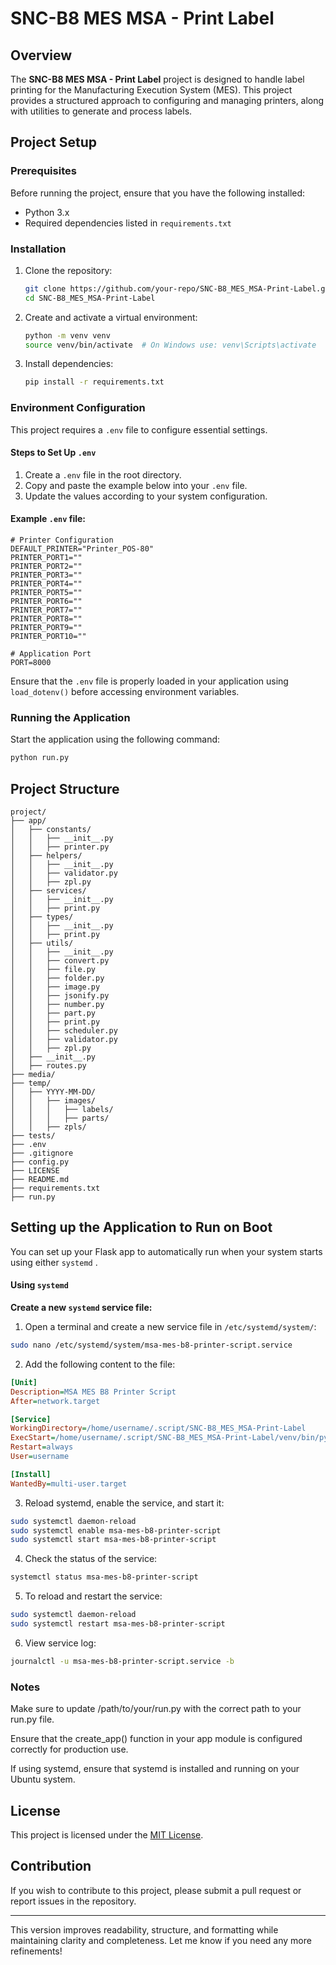 # SNC-B8 MES MSA - Print Label

## Overview

The **SNC-B8 MES MSA - Print Label** project is designed to handle label
printing for the Manufacturing Execution System (MES). This project provides a
structured approach to configuring and managing printers, along with utilities
to generate and process labels.

## Project Setup

### Prerequisites

Before running the project, ensure that you have the following installed:

- Python 3.x
- Required dependencies listed in `requirements.txt`

### Installation

1. Clone the repository:
   ```sh
   git clone https://github.com/your-repo/SNC-B8_MES_MSA-Print-Label.git
   cd SNC-B8_MES_MSA-Print-Label
   ```
2. Create and activate a virtual environment:
   ```sh
   python -m venv venv
   source venv/bin/activate  # On Windows use: venv\Scripts\activate
   ```
3. Install dependencies:
   ```sh
   pip install -r requirements.txt
   ```

### Environment Configuration

This project requires a `.env` file to configure essential settings.

#### Steps to Set Up `.env`

1. Create a `.env` file in the root directory.
2. Copy and paste the example below into your `.env` file.
3. Update the values according to your system configuration.

#### Example `.env` file:

```
# Printer Configuration
DEFAULT_PRINTER="Printer_POS-80"
PRINTER_PORT1=""
PRINTER_PORT2=""
PRINTER_PORT3=""
PRINTER_PORT4=""
PRINTER_PORT5=""
PRINTER_PORT6=""
PRINTER_PORT7=""
PRINTER_PORT8=""
PRINTER_PORT9=""
PRINTER_PORT10=""

# Application Port
PORT=8000
```

Ensure that the `.env` file is properly loaded in your application using
`load_dotenv()` before accessing environment variables.

### Running the Application

Start the application using the following command:

```sh
python run.py
```

## Project Structure

```
project/
├── app/
│   ├── constants/
│   │   ├── __init__.py
│   │   ├── printer.py
│   ├── helpers/
│   │   ├── __init__.py
│   │   ├── validator.py
│   │   ├── zpl.py
│   ├── services/
│   │   ├── __init__.py
│   │   ├── print.py
│   ├── types/
│   │   ├── __init__.py
│   │   ├── print.py
│   ├── utils/
│   │   ├── __init__.py
│   │   ├── convert.py
│   │   ├── file.py
│   │   ├── folder.py
│   │   ├── image.py
│   │   ├── jsonify.py
│   │   ├── number.py
│   │   ├── part.py
│   │   ├── print.py
│   │   ├── scheduler.py
│   │   ├── validator.py
│   │   ├── zpl.py
│   ├── __init__.py
│   ├── routes.py
├── media/
├── temp/
│   ├── YYYY-MM-DD/
│   │   ├── images/
│   │   │   ├── labels/
│   │   │   ├── parts/
│   │   ├── zpls/
├── tests/
├── .env
├── .gitignore
├── config.py
├── LICENSE
├── README.md
├── requirements.txt
├── run.py
```

## Setting up the Application to Run on Boot

You can set up your Flask app to automatically run when your system starts using
either `systemd` .

 <!-- or `cron`. -->

<!-- #### Option 1: Using `systemd` -->

#### Using `systemd`

**Create a new `systemd` service file:**

1.  Open a terminal and create a new service file in `/etc/systemd/system/`:

```bash
sudo nano /etc/systemd/system/msa-mes-b8-printer-script.service
```

2.  Add the following content to the file:

```ini
[Unit]
Description=MSA MES B8 Printer Script
After=network.target

[Service]
WorkingDirectory=/home/username/.script/SNC-B8_MES_MSA-Print-Label
ExecStart=/home/username/.script/SNC-B8_MES_MSA-Print-Label/venv/bin/python run.py
Restart=always
User=username

[Install]
WantedBy=multi-user.target
```

3.  Reload systemd, enable the service, and start it:

```bash
sudo systemctl daemon-reload
sudo systemctl enable msa-mes-b8-printer-script
sudo systemctl start msa-mes-b8-printer-script
```

4.  Check the status of the service:

```bash
systemctl status msa-mes-b8-printer-script
```

5.  To reload and restart the service:

```bash
sudo systemctl daemon-reload
sudo systemctl restart msa-mes-b8-printer-script
```

6.  View service log:

```bash
journalctl -u msa-mes-b8-printer-script.service -b
```

<!-- #### Option 2: Using `cron`

1.  Open the crontab editor

```bash
crontab -e
```

2.  Add the following line to run the app on reboot:

```bash
@reboot /usr/bin/python3 /path/to/your/run.py
```

3.  Save and exit the editor (Ctrl + X, then Y and Enter). -->

### Notes

Make sure to update /path/to/your/run.py with the correct path to your run.py
file.

Ensure that the create_app() function in your app module is configured correctly
for production use.

If using systemd, ensure that systemd is installed and running on your Ubuntu
system.

## License

This project is licensed under the [MIT License](LICENSE).

## Contribution

If you wish to contribute to this project, please submit a pull request or
report issues in the repository.

---

This version improves readability, structure, and formatting while maintaining
clarity and completeness. Let me know if you need any more refinements!

<!-- ---

sudo apt update sudo apt install python3-dotenv -->
<!--  -->
<!--
sodu apt install python3-pip
sodu apt install python3.12-venv

python3 -m venv venv
source venv/bin/activate
pip install python-dotenv
pip install flask
pip install flask_apscheduler
pip install flask_cors
pip install requests
pip install Pillow
-->
